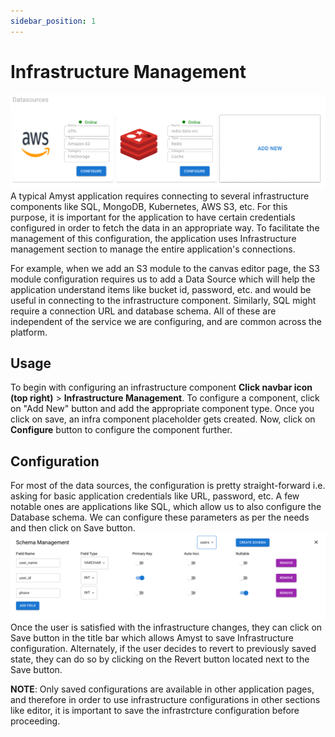```yaml
---
sidebar_position: 1
---
```


# Infrastructure Management
![Page](/img/infra/page.png)
A typical Amyst application requires connecting to several infrastructure components like SQL, MongoDB, Kubernetes, AWS S3, etc. For this purpose, it is important for the application to have certain credentials configured in order to fetch the data in an appropriate way. To facilitate the management of this configuration, the application uses Infrastructure management section to manage the entire application's connections.

For example, when we add an S3 module to the canvas editor page, the S3 module configuration requires us to add a Data Source which will help the application understand items like bucket id, password, etc. and would be useful in connecting to the infrastructure component. Similarly, SQL might require a connection URL and database schema. All of these are independent of the service we are configuring, and are common across the platform.

## Usage
To begin with configuring an infrastructure component **Click navbar icon (top right)** > **Infrastructure Management**.
To configure a component, click on "Add New" button and add the appropriate component type. Once you click on save, an infra component placeholder gets created. Now, click on **Configure** button to configure the component further.

## Configuration
For most of the data sources, the configuration is pretty straight-forward i.e. asking for basic application credentials like URL, password, etc. A few notable ones are applications like SQL, which allow us to also configure the Database schema. We can configure these parameters as per the needs and then click on Save button.
![Page](/img/infra/schema_management.png)
Once the user is satisfied with the infrastructure changes, they can click on Save button in the title bar which allows Amyst to save Infrastructure configuration. Alternately, if the user decides to revert to previously saved state, they can do so by clicking on the Revert button located next to the Save button.

**NOTE**: Only saved configurations are available in other application pages, and therefore in order to use infrastructure configurations in other sections like editor, it is important to save the infrastrcture configuration before proceeding.
